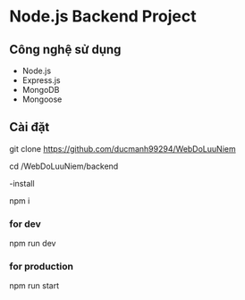 # Node.js Backend Project

## Công nghệ sử dụng

- Node.js
- Express.js
- MongoDB
- Mongoose

## Cài đặt

git clone https://github.com/ducmanh99294/WebDoLuuNiem

cd /WebDoLuuNiem/backend

-install

npm i

### for dev

npm run dev

### for production

npm run start
